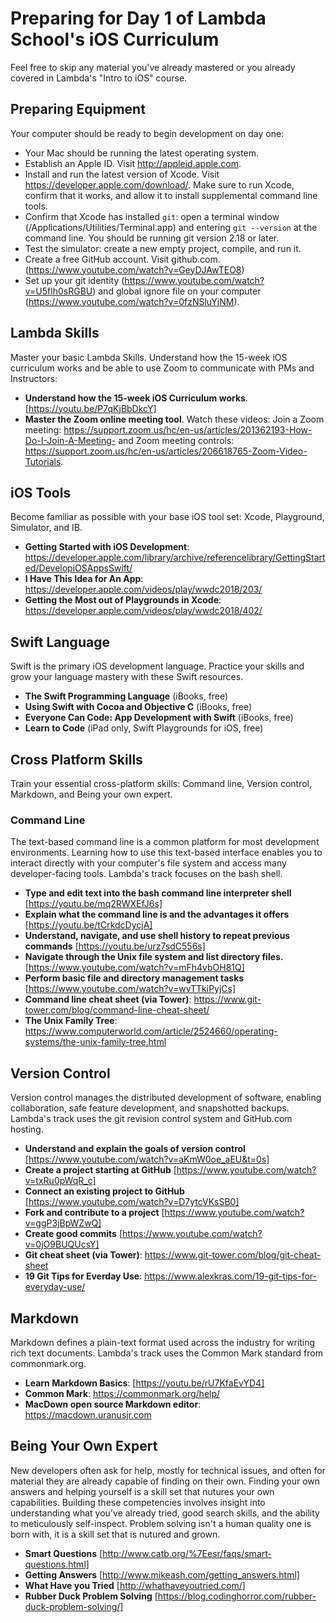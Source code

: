 # Preparing for Day 1 of Lambda School's iOS Curriculum

Feel free to skip any material you've already mastered or you already covered in Lambda's "Intro to iOS" course.

## Preparing Equipment

Your computer should be ready to begin development on day one:

* Your Mac should be running the latest operating system.
* Establish an Apple ID. Visit http://appleid.apple.com.
* Install and run the latest version of Xcode. Visit https://developer.apple.com/download/. Make sure to run Xcode, confirm that it works, and allow it to install supplemental command line tools.
* Confirm that Xcode has installed `git`: open a terminal window (/Applications/Utilities/Terminal.app) and entering `git --version` at the command line. You should be running git version 2.18 or later.
* Test the simulator: create a new empty project, compile, and run it.
* Create a free GitHub account. Visit github.com. (https://www.youtube.com/watch?v=GeyDJAwTEO8)
* Set up your git identity (https://www.youtube.com/watch?v=U5flh0sRGBU) and global ignore file on your computer (https://www.youtube.com/watch?v=0fzNSluYjNM). 

## Lambda Skills

Master your basic Lambda Skills. Understand how the 15-week iOS curriculum works and be able to use Zoom to communicate with PMs and Instructors:

* **Understand how the 15-week iOS Curriculum works**. [https://youtu.be/P7qKjBbDkcY]
* **Master the Zoom online meeting tool**. Watch these videos: Join a Zoom meeting: https://support.zoom.us/hc/en-us/articles/201362193-How-Do-I-Join-A-Meeting- and Zoom meeting controls: https://support.zoom.us/hc/en-us/articles/206618765-Zoom-Video-Tutorials.

## iOS Tools

Become familiar as possible with your base iOS tool set: Xcode, Playground, Simulator, and IB.

* **Getting Started with iOS Development**: https://developer.apple.com/library/archive/referencelibrary/GettingStarted/DevelopiOSAppsSwift/
* **I Have This Idea for An App**: https://developer.apple.com/videos/play/wwdc2018/203/
* **Getting the Most out of Playgrounds in Xcode**: https://developer.apple.com/videos/play/wwdc2018/402/

## Swift Language

Swift is the primary iOS development language. Practice your skills and grow your language mastery with these Swift resources.

* **The Swift Programming Language** (iBooks, free)
* **Using Swift with Cocoa and Objective C** (iBooks, free)
* **Everyone Can Code: App Development with Swift** (iBooks, free)
* **Learn to Code** (iPad only, Swift Playgrounds for iOS, free)

## Cross Platform Skills

Train your essential cross-platform skills: Command line, Version control, Markdown, and Being your own expert. 

### Command Line

The text-based command line is a common platform for most development environments. Learning how to use this text-based interface enables you to interact directly with your computer's file system and access many developer-facing tools. Lambda's track focuses on the bash shell.

* **Type and edit text into the bash command line interpreter shell** [https://youtu.be/mq2RWXEfJ6s]
* **Explain what the command line is and the advantages it offers** [https://youtu.be/tCrkdcDycjA]
* **Understand, navigate, and use shell history to repeat previous commands** [https://youtu.be/urz7sdC556s]
* **Navigate through the Unix file system and list directory files.** [https://www.youtube.com/watch?v=mFh4vbOH81Q]
* **Perform basic file and directory management tasks** [https://www.youtube.com/watch?v=wvTTkiPyjCs]
* **Command line cheat sheet (via Tower)**: https://www.git-tower.com/blog/command-line-cheat-sheet/
* **The Unix Family Tree**: https://www.computerworld.com/article/2524660/operating-systems/the-unix-family-tree.html

## Version Control 

Version control manages the distributed development of software, enabling collaboration, safe feature development, and snapshotted backups. Lambda's track uses the git revision control system and GitHub.com hosting.

* **Understand and explain the goals of version control** [https://www.youtube.com/watch?v=aKmW0oe_aEU&t=0s]
* **Create a project starting at GitHub** [https://www.youtube.com/watch?v=txRu0pWqR_c]
* **Connect an existing project to GitHub** [https://www.youtube.com/watch?v=D7ytcVKsSB0]
* **Fork and contribute to a project** [https://www.youtube.com/watch?v=ggP3jBpWZwQ]
* **Create good commits** [https://www.youtube.com/watch?v=0jO9BUQUcsY]
* **Git cheat sheet (via Tower)**: https://www.git-tower.com/blog/git-cheat-sheet
* **19 Git Tips for Everday Use**: https://www.alexkras.com/19-git-tips-for-everyday-use/ 

## Markdown

Markdown defines a plain-text format used across the industry for writing rich text documents. Lambda's track uses the Common Mark standard from commonmark.org.

* **Learn Markdown Basics**: [https://youtu.be/rU7KfaEvYD4]
* **Common Mark**: https://commonmark.org/help/
* **MacDown open source Markdown editor**: https://macdown.uranusjr.com

## Being Your Own Expert

New developers often ask for help, mostly for technical issues, and often for material they are already capable of finding on their own. Finding your own answers and helping yourself is a skill set that nutures your own capabilities. Building these competencies involves insight into understanding what you've already tried, good search skills, and the ability to meticulously self-inspect. Problem solving isn't a human quality one is born with, it is a skill set that is nutured and grown.

* **Smart Questions** [http://www.catb.org/%7Eesr/faqs/smart-questions.html]
* **Getting Answers** [http://www.mikeash.com/getting_answers.html]
* **What Have you Tried** [http://whathaveyoutried.com/]
* **Rubber Duck Problem Solving** [https://blog.codinghorror.com/rubber-duck-problem-solving/]
